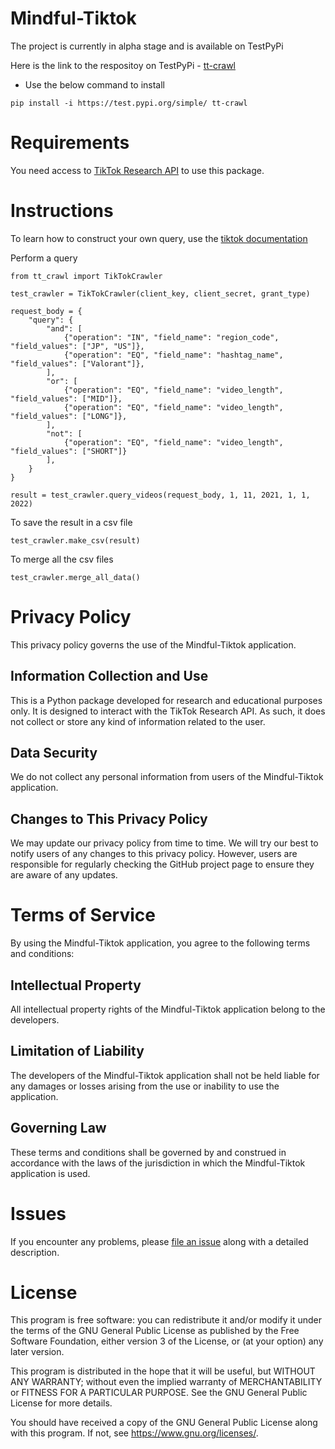 # Mindful-Tiktok


The project is currently in alpha stage and is available on TestPyPi

Here is the link to the respositoy on TestPyPi -  [tt-crawl](https://test.pypi.org/project/tt-crawl/)

- Use the below command to install 

``` 
pip install -i https://test.pypi.org/simple/ tt-crawl
```

# Requirements
 
 You need access to [TikTok Research API](https://developers.tiktok.com/products/research-api/) to use this package. 


# Instructions

To learn how to construct your own query, use the [tiktok documentation](https://developers.tiktok.com/doc/research-api-specs-query-videos/)


Perform a query


```
from tt_crawl import TikTokCrawler

test_crawler = TikTokCrawler(client_key, client_secret, grant_type)

request_body = {
    "query": {
        "and": [
            {"operation": "IN", "field_name": "region_code", "field_values": ["JP", "US"]},
            {"operation": "EQ", "field_name": "hashtag_name", "field_values": ["Valorant"]},
        ],
        "or": [
            {"operation": "EQ", "field_name": "video_length", "field_values": ["MID"]},
            {"operation": "EQ", "field_name": "video_length", "field_values": ["LONG"]},
        ],
        "not": [
            {"operation": "EQ", "field_name": "video_length", "field_values": ["SHORT"]}
        ],
    }
}

result = test_crawler.query_videos(request_body, 1, 11, 2021, 1, 1, 2022)

```

To save the result in a csv file

```
test_crawler.make_csv(result)
```

To merge all the csv files

```
test_crawler.merge_all_data()
```

# Privacy Policy

This privacy policy governs the use of the Mindful-Tiktok application.

## Information Collection and Use

This is a Python package developed for research and educational purposes only. It is designed to interact with the TikTok Research API. As such, it does not collect or store any kind of information related to the user.

## Data Security

We do not collect any personal information from users of the Mindful-Tiktok application. 

## Changes to This Privacy Policy

We may update our privacy policy from time to time. We will try our best to notify users of any changes to this privacy policy. However, users are responsible for regularly checking the GitHub project page to ensure they are aware of any updates.




# Terms of Service

By using the Mindful-Tiktok application, you agree to the following terms and conditions:

## Intellectual Property

All intellectual property rights of the Mindful-Tiktok application belong to the developers.

## Limitation of Liability

The developers of the Mindful-Tiktok application shall not be held liable for any damages or losses arising from the use or inability to use the application.

## Governing Law

These terms and conditions shall be governed by and construed in accordance with the laws of the jurisdiction in which the Mindful-Tiktok application is used.





# Issues

If you encounter any problems, please [file an issue](https://github.com/Saikamesh/Mindful-Tiktok/issues) along with a detailed description.


# License

This program is free software: you can redistribute it and/or modify it under the terms of the GNU General Public License as published by the Free Software Foundation, either version 3 of the License, or (at your option) any later version.

This program is distributed in the hope that it will be useful, but WITHOUT ANY WARRANTY; without even the implied warranty of MERCHANTABILITY or FITNESS FOR A PARTICULAR PURPOSE. See the GNU General Public License for more details.

You should have received a copy of the GNU General Public License along with this program. If not, see <https://www.gnu.org/licenses/>.